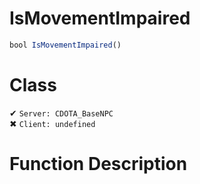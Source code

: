 # IsMovementImpaired
```js	
bool IsMovementImpaired()
```
# Class
✔ `Server: CDOTA_BaseNPC`  
✖ `Client: undefined`  

# Function Description

